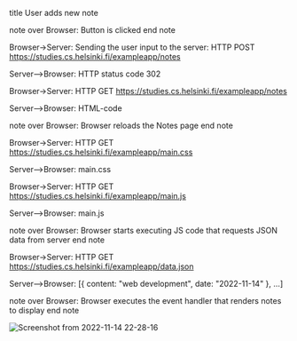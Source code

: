 title User adds new note

note over Browser:
Button is clicked
end note

Browser->Server: Sending the user input to the server: HTTP POST https://studies.cs.helsinki.fi/exampleapp/notes

Server-->Browser: HTTP status code 302

Browser->Server: HTTP GET https://studies.cs.helsinki.fi/exampleapp/notes

Server-->Browser: HTML-code

note over Browser:
Browser reloads the Notes page
end note

Browser->Server: HTTP GET https://studies.cs.helsinki.fi/exampleapp/main.css

Server-->Browser: main.css

Browser->Server: HTTP GET https://studies.cs.helsinki.fi/exampleapp/main.js

Server-->Browser: main.js

note over Browser:
Browser starts executing JS code
that requests JSON data from server
end note

Browser->Server: HTTP GET https://studies.cs.helsinki.fi/exampleapp/data.json

Server-->Browser: [{ content: "web development", date: "2022-11-14" }, ...]

note over Browser:
Browser executes the event handler
that renders notes to display
end note

![Screenshot from 2022-11-14 22-28-16](https://user-images.githubusercontent.com/79658534/201765207-6a2e2739-f4a2-4984-8fda-2278798b505b.png)



